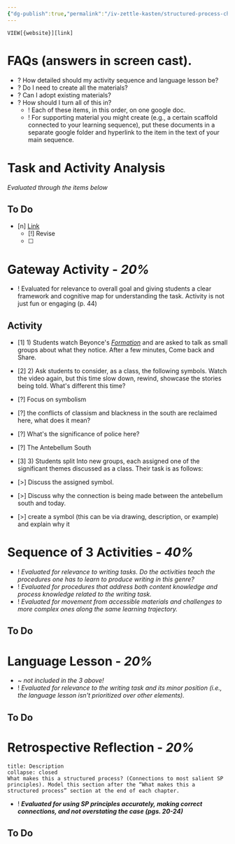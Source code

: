 ```yaml
---
{"dg-publish":true,"permalink":"/iv-zettle-kasten/structured-process-checklist/","contentClasses":"obsidian-list-callouts.css"}
---
```


 `VIEW[{website}][link]` 
# FAQs (answers in screen cast).
- ? How detailed should my activity sequence and language lesson be?
- ? Do I need to create all the materials?
- ? Can I adopt existing materials?
- ? How should I turn all of this in?
	- ! Each of these items, in this order, on one google doc.
	- ! For supporting material you might create (e.g., a certain scaffold connected to your learning sequence), put these documents in a separate google folder and hyperlink to the item in the text of your main sequence.

# Task and Activity Analysis 
*Evaluated through the items below*
## To Do
- [n] [Link ](https://docs.google.com/document/d/1nedKUbHYpQdt9f1zGNfMoeUCvMeTlM705YSL94lZyvs/edit?tab=t.0)
	- [!] Revise
	- [ ] 
# Gateway Activity - *20%*
- ! Evaluated for relevance to overall goal and giving students a clear framework and cognitive map for understanding the task. Activity is not just fun or engaging (p. 44)
## Activity 
- [1] 1) Students watch Beyonce's [*Formation*](https://www.youtube.com/watch?v=WDZJPJV__bQ) and are asked to talk as small groups about what they notice. After a few minutes, Come back and Share.

- [2] 2)   Ask students to consider, as a class, the following symbols. Watch the video again, but this time slow down, rewind, showcase the stories being told. What's different this time?   
- [?] Focus on symbolism
- [?] the conflicts of classism and blackness in the south are reclaimed here, what does it mean? 
- [?] What's the significance of police here?
- [?] The Antebellum South 
 
- [3] 3) Students split Into new groups, each assigned one of the significant themes discussed as a class. Their task is as follows:
- [>] Discuss the assigned symbol.
- [>] Discuss why the connection is being made between the antebellum south and today.
- [>] create a symbol (this can be via drawing, description, or example) and explain why it 
# Sequence of 3 Activities - *40%*
- !  *Evaluated for relevance to writing tasks. Do the activities teach the procedures one has to learn to produce writing in this genre?*
- ! *Evaluated for procedures that address both content knowledge and process knowledge related to the writing task.*
- ! *Evaluated for movement from accessible materials and challenges to more complex ones along the same learning trajectory.*
## To Do
# Language Lesson - *20%*
- ~ *not included in the 3 above!*
- ! *Evaluated for relevance to the writing task and its minor position (i.e., the language lesson isn't prioritized over other elements).*

## To Do
# Retrospective Reflection - *20%*
```ad-info
title: Description
collapse: closed
What makes this a structured process? (Connections to most salient SP principles). Model this section after the “What makes this a structured process” section at the end of each chapter.

```

- ! ***Evaluated for using SP principles accurately, making correct connections, and not overstating the case (pgs. 20-24)***

## To Do

